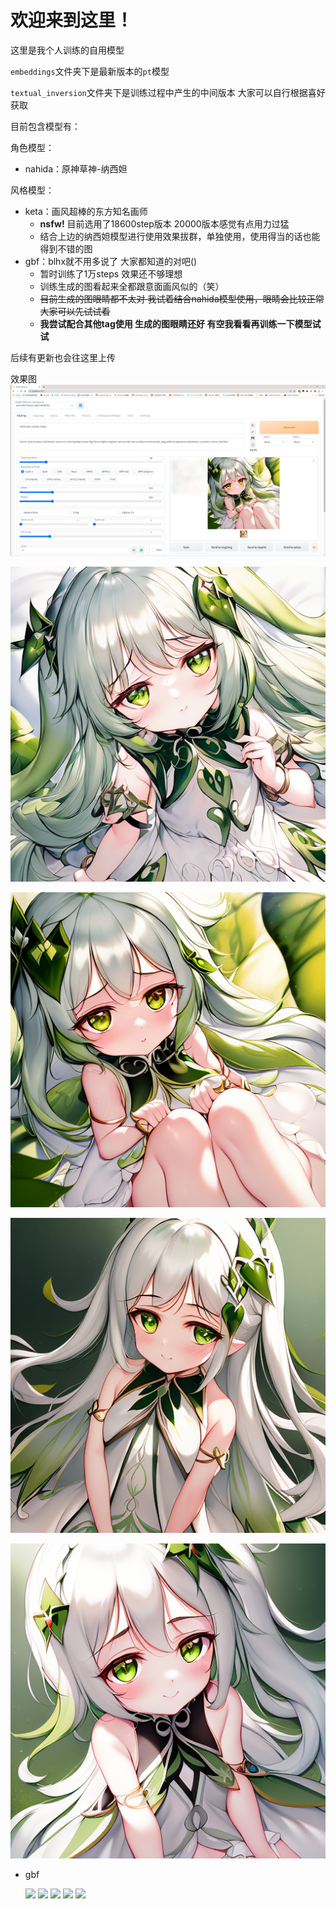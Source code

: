 # 欢迎来到这里！

这里是我个人训练的自用模型

`embeddings`文件夹下是最新版本的`pt`模型

`textual_inversion`文件夹下是训练过程中产生的中间版本 大家可以自行根据喜好获取



目前包含模型有：

角色模型：

- nahida：原神草神-纳西妲

风格模型：

- keta：画风超棒的东方知名画师
  - **nsfw!** 目前选用了18600step版本 20000版本感觉有点用力过猛
  - 结合上边的纳西妲模型进行使用效果拔群，单独使用，使用得当的话也能得到不错的图
- gbf：blhx就不用多说了 大家都知道的对吧()
  - 暂时训练了1万steps 效果还不够理想
  - 训练生成的图看起来全都跟意面画风似的（笑）
  - ~~目前生成的图眼睛都不太对 我试着结合nahida模型使用，眼睛会比较正常 大家可以先试试看~~
  - **我尝试配合其他tag使用 生成的图眼睛还好 有空我看看再训练一下模型试试**

后续有更新也会往这里上传

效果图
![](https://github.com/710765989/my_textual_inversions/blob/main/%E6%95%88%E6%9E%9C%E5%9B%BE/%E7%94%9F%E6%88%90%E5%B1%95%E7%A4%BA.png)

![](https://github.com/710765989/my_textual_inversions/blob/main/%E6%95%88%E6%9E%9C%E5%9B%BE/%E6%88%90%E5%93%81%E5%9B%BE/02681-2425705406-%2C%20white%20hair%20%2C(nahida)%2C%20(keta-5300).png)

![](https://github.com/710765989/my_textual_inversions/blob/main/%E6%95%88%E6%9E%9C%E5%9B%BE/%E6%88%90%E5%93%81%E5%9B%BE/02730-3867066413-%2C%20white%20hair%20%2Cnahida%2C%20(keta).png)

![](https://github.com/710765989/my_textual_inversions/blob/main/%E6%95%88%E6%9E%9C%E5%9B%BE/%E6%88%90%E5%93%81%E5%9B%BE/02928-2393729360-white%20hair%2C%20nahida%2C%20%20keta.png)

![](https://github.com/710765989/my_textual_inversions/blob/main/%E6%95%88%E6%9E%9C%E5%9B%BE/%E6%88%90%E5%93%81%E5%9B%BE/02955-3962985033-white%20hair%2C%20nahida%2C%20keta%2C%20side%20ponytail%2C%20elf.png)

- gbf

  ![](https://github.com/710765989/my_textual_inversions/blob/main/%E6%95%88%E6%9E%9C%E5%9B%BE/%E6%88%90%E5%93%81%E5%9B%BE/gbf/03258-1609331682-1girl%2C%20highly%20detailed%2C%20extremely%20detailed%20CG%20unity%208k%20wallpaper%2C%20gbf%2C%20%20(((masterpice)))%2C%20full%20body%2C%20(((stand)))%2C%20white%20hair%2C%20lo.png)
  ![](https://github.com/710765989/my_textual_inversions/blob/main/%E6%95%88%E6%9E%9C%E5%9B%BE/%E6%88%90%E5%93%81%E5%9B%BE/gbf/03265-3935358184-1girl%2C%20gbf%2C%20full%20body%2C%20(((stand)))%2C%20white%20hair%2C%20long%20hair%2C%20big%20eyes.png)
  ![](https://github.com/710765989/my_textual_inversions/blob/main/%E6%95%88%E6%9E%9C%E5%9B%BE/%E6%88%90%E5%93%81%E5%9B%BE/gbf/03200-4003175738-white%20hair%2C%20nahida%2C%20gbf%2C%20%20side%20ponytail%2C%20elf%2C%20%20(((masterpice)))%2C%20full%20body%2C%20%7B%7B%7Bstand%7D%7D%7D%2C%201girl%2C%20masterpiece%2C%20highly%20detailed%2C%20ex.png)
  ![](https://github.com/710765989/my_textual_inversions/blob/main/%E6%95%88%E6%9E%9C%E5%9B%BE/%E6%88%90%E5%93%81%E5%9B%BE/gbf/03210-465584162-(((stand)))%2Cwhite%20hair%2C%20nahida%2C%20gbf%2C%20%20side%20ponytail%2C%20elf%2C%20%20(((masterpice)))%2C%20full%20body%2C%201girl%2C%20masterpiece%2C%20highly%20detailed%2C%20ext.png)
  ![](https://github.com/710765989/my_textual_inversions/blob/main/%E6%95%88%E6%9E%9C%E5%9B%BE/%E6%88%90%E5%93%81%E5%9B%BE/gbf/03212-1249031844-white%20hair%2C%20nahida%2C%20gbf%2C%20%20side%20ponytail%2C%20elf%2C%20%20(((masterpice)))%2C%20full%20body%2C%20(((stand)))%2C%201girl%2C%20masterpiece%2C%20highly%20detailed%2C%20ex.png)
